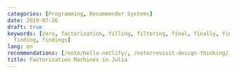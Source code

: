 ```yaml
---
categories: [Programming, Recommender Systems]
date: 2019-07-26
draft: true
keywords: [zero, factorization, filling, filtering, final, finally, finance, financial,
  finding, findings]
lang: en
recommendations: [/note/hello-netlify/, /note/revisit-design-thinking/, /note/stop-drinking-alone/]
title: Factorization Machines in Julia
---
```


